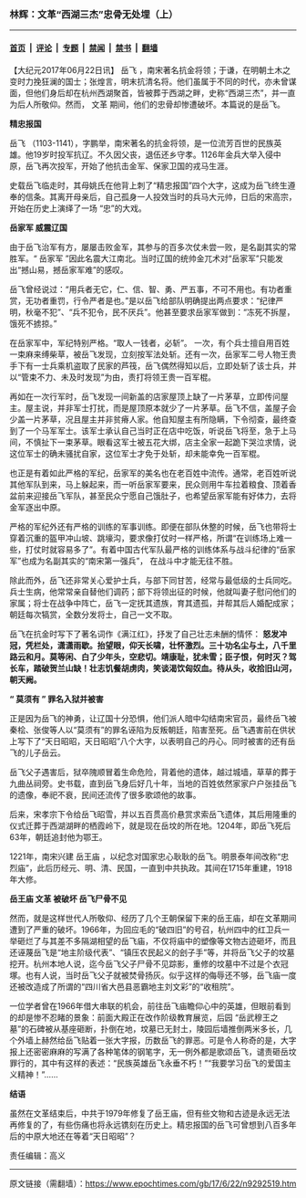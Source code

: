 ### 林辉：文革“西湖三杰”忠骨无处埋（上）

---

#### [首页](../../../..?n9292519) &nbsp;|&nbsp; [评论](../../../../../epoch-comment?n9292519) &nbsp;|&nbsp; [专题](../../../../../epoch-special?n9292519) &nbsp;|&nbsp; [禁闻](../../../../../epoch-news?n9292519) &nbsp;|&nbsp; [禁书](../../../../../books?n9292519) &nbsp;|&nbsp; [翻墙](https://github.com/gfw-breaker/nogfw/blob/master/README.md?n9292519)


<div class="post_content" id="artbody" itemprop="articleBody">
 <!-- article content begin -->
 <p>
  【大纪元2017年06月22日讯】
  <ok href="https://www.epochtimes.com/gb/tag/%E5%B2%B3%E9%A3%9E.html">
   岳飞
  </ok>
  ，南宋著名抗金将领；于谦，在明朝土木之变时力挽狂澜的国士；张煌言，明末抗清名将。他们虽属于不同的时代，亦未曾谋面，但他们身后却在杭州西湖聚首，皆被葬于西湖之畔，史称“西湖三杰”，并一直为后人所敬仰。然而，
  <ok href="https://www.epochtimes.com/gb/tag/%E6%96%87%E9%9D%A9.html">
   文革
  </ok>
  期间，他们的忠骨却惨遭破坏。本篇说的是岳飞。
 </p>
 <p>
  <strong>
   精忠报国
  </strong>
 </p>
 <p>
  <ok href="https://www.epochtimes.com/gb/tag/%E5%B2%B3%E9%A3%9E.html">
   岳飞
  </ok>
  （1103-1141），字鹏举，南宋著名的抗金将领，是一位流芳百世的民族英雄。他19岁时投军抗辽。不久因父丧，退伍还乡守孝。1126年金兵大举入侵中原，岳飞再次投军，开始了他抗击金军、保家卫国的戎马生涯。
 </p>
 <p>
  史载岳飞临走时，其母姚氏在他背上刺了“精忠报国”四个大字，这成为岳飞终生遵奉的信条。其离开母亲后，自己孤身一人投效当时的兵马大元帅，日后的宋高宗，开始在历史上演绎了一场 “忠”的大戏。
 </p>
 <p>
  <strong>
   <ok href="https://www.epochtimes.com/gb/tag/%E5%B2%B3%E5%AE%B6%E5%86%9B.html">
    岳家军
   </ok>
   威震辽国
  </strong>
 </p>
 <p>
  由于岳飞治军有方，屡屡击败金军，其参与的百多次仗未尝一败，是名副其实的常胜军。“
  <ok href="https://www.epochtimes.com/gb/tag/%E5%B2%B3%E5%AE%B6%E5%86%9B.html">
   岳家军
  </ok>
  ”因此名震大江南北。当时辽国的统帅金兀术对“岳家军”只能发出“撼山易，撼岳家军难”的感叹。
 </p>
 <p>
  岳飞曾经说过：“用兵者无它，仁、信、智、勇、严五事，不可不用也。有功者重赏，无功者重罚，行令严者是也。”是以岳飞给部队明确提出两点要求：“纪律严明，秋毫不犯”、“兵不犯令，民不厌兵”。他甚至要求岳家军做到：“冻死不拆屋，饿死不掳掠。”
 </p>
 <p>
  在岳家军中，军纪特别严格。“取人一钱者，必斩”。 一次，有个兵士擅自用百姓一束麻来缚柴草，被岳飞发现，立刻按军法处斩。还有一次，岳家军二号人物王贵手下有一士兵乘机盗取了民家的芦筏，岳飞偶然得知以后，立即处斩了该士兵，并以“管束不力、未及时发现”为由，责打将领王贵一百军棍。
 </p>
 <p>
  再如在一次行军时，岳飞发现一间新盖的店家屋顶上缺了一片茅草，立即传问屋主。屋主说，并非军士打扰，而是屋顶原本就少了一片茅草。岳飞不信，盖屋子会少盖一片茅草，况且屋主并非贫瘠人家。他自知屋主有所隐瞒，下令彻查，最终查到了一个马军军士。该军士承认自己当时正在店中吃饭，听说岳飞将至，急于上马间，不慎扯下一束茅草。眼看这军士被五花大绑，店主全家一起跪下哭泣求情，说这位军士的确未骚扰自家，这位军士才免于处斩，却未能幸免一百军棍。
 </p>
 <p>
  也正是有着如此严格的军纪，岳家军的美名也在老百姓中流传。通常，老百姓听说其他军队到来，马上躲起来，而一听岳家军要来，民众则用牛车拉着粮食、顶着香盆前来迎接岳飞军队，甚至民众宁愿自己饿肚子，也希望岳家军能有好体力，去将金军逐出中原。
 </p>
 <p>
  严格的军纪外还有严格的训练的军事训练。即便在部队休整的时候，岳飞也带将士穿着沉重的盔甲冲山坡、跳壕沟，要求像打仗时一样严格，所谓“在训练场上难一些，打仗时就容易多了”。有着中国古代军队最严格的训练体系与战斗纪律的“岳家军”也成为名副其实的“南宋第一强兵”， 在战斗中才能无往不胜。
 </p>
 <p>
  除此而外，岳飞还非常关心爱护士兵，与部下同甘苦，经常与最低级的士兵同吃。兵士生病，他常常亲自替他们调药；部下将领出征的时候，他就叫妻子慰问他们的家属；将士在战争中阵亡，岳飞一定抚其遗族，育其遗孤，并帮其后人婚配成家；朝廷每次犒赏，全数分发将士，自己一文不取。
 </p>
 <p>
  岳飞在抗金时写下了著名词作《满江红》，抒发了自己壮志未酬的情怀：
  <strong>
   怒发冲冠，凭栏处，潇潇雨歇。抬望眼，仰天长啸，壮怀激烈。三十功名尘与土，八千里路云和月。莫等闲、白了少年头，空悲切。靖康耻，犹未雪；臣子恨，何时灭？驾长车，踏破贺兰山缺！壮志饥餐胡虏肉，笑谈渴饮匈奴血。待从头，收拾旧山河，朝天阙。
  </strong>
 </p>
 <p>
  <strong>
   “
  </strong>
  <strong>
   莫须有
  </strong>
  <strong>
   ”
  </strong>
  <strong>
   罪名入狱并被害
  </strong>
 </p>
 <p>
  正是因为岳飞的神勇，让辽国十分恐惧，他们派人暗中勾结南宋官员，最终岳飞被秦桧、张俊等人以“莫须有”的罪名诬陷为反叛朝廷，陷害至死。岳飞遇害前在供状上写下了“天日昭昭，天日昭昭”八个大字，以表明自己的丹心。同时被害的还有岳飞的儿子岳云。
 </p>
 <p>
  岳飞父子遇害后，狱卒隗顺冒着生命危险，背着他的遗体，越过城墙，草草的葬于九曲丛祠旁。史书载，直到岳飞身后好几十年，当地的百姓依然家家户户张挂岳飞的遗像，奉祀不衰，民间还流传了很多歌颂他的故事。
 </p>
 <p>
  后来，宋孝宗下令给岳飞昭雪，并以五百贯高价悬赏求索岳飞遗体，其后用隆重的仪式迁葬于西湖湖畔的栖霞岭下，就是现在岳坟的所在地。1204年，即岳飞死后63年，朝廷追封他为鄂王。
 </p>
 <p>
  1221年，南宋兴建
  <ok href="https://www.epochtimes.com/gb/tag/%E5%B2%B3%E7%8E%8B%E5%BA%99.html">
   岳王庙
  </ok>
  ，以纪念对国家忠心耿耿的岳飞。明景泰年间改称“忠烈庙”，此后历经元、明、清、民国，一直到中共执政。其间在1715年重建，1918年大修。
 </p>
 <p>
  <strong>
   <ok href="https://www.epochtimes.com/gb/tag/%E5%B2%B3%E7%8E%8B%E5%BA%99.html">
    岳王庙
   </ok>
   <ok href="https://www.epochtimes.com/gb/tag/%E6%96%87%E9%9D%A9.html">
    文革
   </ok>
   被破坏
  </strong>
  <strong>
  </strong>
  <strong>
   岳飞尸骨不见
  </strong>
 </p>
 <p>
  然而，就是这样世代人所敬仰、经历了几个王朝保留下来的岳王庙，却在文革期间遭到了严重的破坏。1966年，为回应毛的“破四旧”的号召，杭州四中的红卫兵一举砸烂了与其差不多隔湖相望的岳飞庙，不仅将庙中的塑像等文物古迹砸坏，而且还诬蔑岳飞是“地主阶级代表”、“镇压农民起义的刽子手”等，并将岳飞父子的坟墓挖开。杭州本地人说，迄今岳飞父子尸骨不见踪影，重修的坟墓中不过是个衣冠塚。也有人说，当时岳飞父子就被焚骨扬灰。似乎这样的侮辱还不够，岳飞庙一度还被改造成了所谓的“四川省大邑县恶霸地主刘文彩”的“收租院”。
 </p>
 <p>
  一位学者曾在1966年借大串联的机会，前往岳飞庙瞻仰心中的英雄，但眼前看到的却是惨不忍睹的景象：前面大殿正在改作阶级教育展览，后园 “岳武穆王之墓”的石碑被从基座砸断，扑倒在地，坟墓已无封土，陵园后墙推倒两米多长，几个外墙上赫然给岳飞贴着一张大字报，历数岳飞的罪恶。可是令人称奇的是，大字报上还密密麻麻的写满了各种笔体的钢笔字，无一例外都是歌颂岳飞，谴责砸岳坟罪行的，其中有这样的表述：“民族英雄岳飞永垂不朽！”“我要学习岳飞的爱国主义精神！”……
 </p>
 <p>
  <strong>
   结语
  </strong>
 </p>
 <p>
  虽然在文革结束后，中共于1979年修复了岳王庙，但有些文物和古迹是永远无法再修复的了，有些伤痛也将永远镌刻在历史上。精忠报国的岳飞可曾想到八百多年后的中原大地还在等着“天日昭昭”？
 </p>
 <p>
  责任编辑：高义
 </p>
 <!-- article content end -->
 <div id="below_article_ad">
 </div>
</div>


---

原文链接（需翻墙）：https://www.epochtimes.com/gb/17/6/22/n9292519.htm